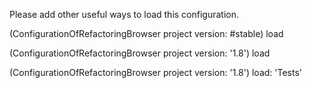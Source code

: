 Please add other useful ways to load this configuration.

(ConfigurationOfRefactoringBrowser project version: #stable) load 

(ConfigurationOfRefactoringBrowser project version: '1.8') load 

(ConfigurationOfRefactoringBrowser project version: '1.8') load: 'Tests'